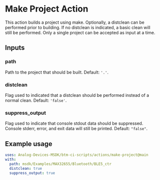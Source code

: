 # Make Project Action

This action builds a project using make. Optionally, a distclean can be performed prior to building. If no distclean is indicated, a basic clean will still be performed. Only a single project can be accepted as input at a time.

## Inputs

### path

Path to the project that should be built. Default: `'.'`.

### distclean

Flag used to indicated that a distclean should be performed instead of a normal clean. Default: `'false'`.

### suppress_output

Flag used to indicate that console stdout data should be suppressed. Console stderr, error, and exit data will still be printed. Default: `"false"`.

## Example usage

```yaml
uses: Analog-Devices-MSDK/btm-ci-scripts/actions/make-project@main
with:
  path: msdk/Examples/MAX32655/Bluetooth/BLE5_ctr
  distclean: true
  suppress_output: true
```
